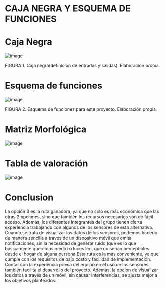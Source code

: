# CAJA NEGRA Y ESQUEMA DE FUNCIONES
# Caja Negra
![image](https://github.com/BrunoXIII-Gav/FDD_1/blob/main/Archivos_de_FDD/Imagenes/Imagenes_entregable4/CAJA%20NEGRA.png)

FIGURA 1. Caja negra(definición de entradas y salidas). Elaboración propia.

# Esquema de funciones
![image](https://github.com/BrunoXIII-Gav/FDD_1/blob/main/Archivos_de_FDD/Imagenes/Imagenes_entregable4/Esquema%20de%20funciones.png)

FIGURA 2. Esquema de funciones para este proyecto. Elaboración propia.

# Matriz Morfológica

![image](https://github.com/BrunoXIII-Gav/FDD_1/blob/main/Archivos_de_FDD/Imagenes/Imagenes_entregable4/Matriz_morfologica_final.jpg)

# Tabla de valoración

![image](https://github.com/BrunoXIII-Gav/FDD_1/blob/main/Archivos_de_FDD/Imagenes/Imagenes_entregable4/tabla_valora.png)

# Conclusion

La opción 3 es la ruta ganadora, ya que no solo es más económica que las otras 2 opciones, sino que también los recursos necesarios son de fácil acceso. Además, los diferentes integrantes del grupo tienen cierta experiencia trabajando con algunos de los sensores de esta alternativa. Cuando se trata de visualizar los datos de los sensores, podemos hacerlo de manera sencilla a través de un dispositivo móvil que emita notificaciones, sin la necesidad de generar ruido (que es lo que básicamente queremos medir) o luces led, que no serían perceptibles desde el hogar de alguna persona.Esta ruta es la más conveniente, ya que cumple con los requisitos de bajo costo y facilidad de implementación. Contar con la experiencia previa del equipo en el uso de los sensores también facilita el desarrollo del proyecto. Además, la opción de visualizar los datos a través de un móvil, sin causar interferencias, se ajusta mejor a los objetivos planteados.
